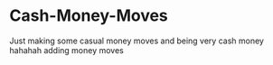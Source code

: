 # Cash-Money-Moves
Just making some casual money moves and being very cash money
hahahah
adding money moves
